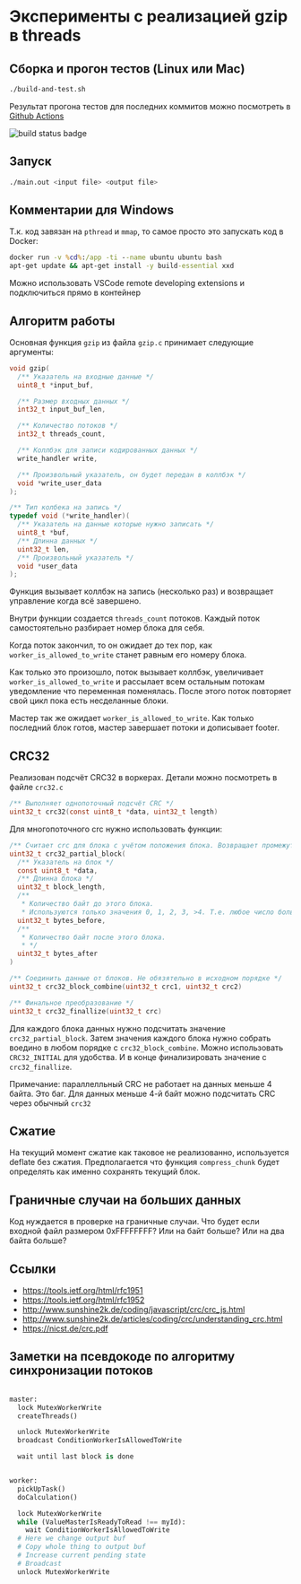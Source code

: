 # Эксперименты с реализацией gzip в threads

## Сборка и прогон тестов (Linux или Mac)

```sh
./build-and-test.sh
```

Результат прогона тестов для последних коммитов
можно посмотреть в [Github Actions](./../../actions)

![build status badge](https://github.com/roginvs/c_threads/workflows/ci_test/badge.svg)

## Запуск

```sh
./main.out <input file> <output file>
```

## Комментарии для Windows

Т.к. код завязан на `pthread` и `mmap`, то самое просто это запускать код в Docker:

```cmd
docker run -v %cd%:/app -ti --name ubuntu ubuntu bash
apt-get update && apt-get install -y build-essential xxd
```

Можно использовать VSCode remote developing extensions и подключиться прямо в контейнер

## Алгоритм работы

Основная функция `gzip` из файла `gzip.c` принимает следующие аргументы:

```C
void gzip(
  /** Указатель на входные данные */
  uint8_t *input_buf,

  /** Размер входных данных */
  int32_t input_buf_len,

  /** Количество потоков */
  int32_t threads_count,

  /** Коллбэк для записи кодированных данных */
  write_handler write,

  /** Произвольный указатель, он будет передан в коллбэк */
  void *write_user_data
);

/** Тип колбека на запись */
typedef void (*write_handler)(
  /** Указатель на данные которые нужно записать */
  uint8_t *buf,
  /** Длинна данных */
  uint32_t len,
  /** Произвольный указатель */
  void *user_data
);

```

Функция вызывает коллбэк на запись (несколько раз) и возвращает управление когда всё завершено.

Внутри функции создается `threads_count` потоков. Каждый поток самостоятельно разбирает номер блока для себя.

Когда поток закончил, то он ожидает до тех пор, как `worker_is_allowed_to_write` станет равным его номеру блока.

Как только это произошло, поток вызывает коллбэк, увеличивает `worker_is_allowed_to_write` и рассылает всем остальным потокам уведомление что переменная поменялась. После этого поток повторяет свой цикл пока есть несделанные блоки.

Мастер так же ожидает `worker_is_allowed_to_write`. Как только последний блок готов, мастер завершает потоки и дописывает footer.

## CRC32

Реализован подсчёт CRC32 в воркерах. Детали можно посмотреть в файле `crc32.c`

```C
/** Выполняет однопоточный подсчёт CRC */
uint32_t crc32(const uint8_t *data, uint32_t length)
```

Для многопоточного crc нужно использовать функции:

```C
/** Считает crc для блока с учётом положения блока. Возвращает промежуточный результат */
uint32_t crc32_partial_block(
  /** Указатель на блок */
  const uint8_t *data,
  /** Длинна блока */
  uint32_t block_length,
  /**
   * Количество байт до этого блока.
   * Используются только значения 0, 1, 2, 3, >4. Т.е. любое число больше 4 даст тот же результат */
  uint32_t bytes_before,
  /**
   * Количество байт после этого блока.
   * */
  uint32_t bytes_after
)

/** Соединить данные от блоков. Не обязятельно в исходном порядке */
uint32_t crc32_block_combine(uint32_t crc1, uint32_t crc2)

/** Финальное преобразование */
uint32_t crc32_finallize(uint32_t crc)
```

Для каждого блока данных нужно подсчитать значение `crc32_partial_block`. Затем значения каждого блока нужно
собрать воедино в любом порядке с `crc32_block_combine`. Можно использовать `CRC32_INITIAL` для удобства.
И в конце финализировать значение с `crc32_finallize`.

Примечание: параллелльный CRC не работает на данных меньше 4 байта. Это баг.
Для данных меньше 4-й байт можно подсчитать CRC через обычный `crc32`

## Сжатие

На текущий момент сжатие как таковое не реализованно, используется deflate без сжатия. Предполагается что функция `compress_chunk` будет определять как именно сохранять текущий блок.

## Граничные случаи на больших данных

Код нуждается в проверке на граничные случаи. Что будет если входной файл размером 0xFFFFFFFF? Или на байт больше? Или на два байта больше?

## Ссылки

- https://tools.ietf.org/html/rfc1951
- https://tools.ietf.org/html/rfc1952
- http://www.sunshine2k.de/coding/javascript/crc/crc_js.html
- http://www.sunshine2k.de/articles/coding/crc/understanding_crc.html
- https://nicst.de/crc.pdf

## Заметки на псевдокоде по алгоритму синхронизации потоков

```python

master:
  lock MutexWorkerWrite
  createThreads()

  unlock MutexWorkerWrite
  broadcast ConditionWorkerIsAllowedToWrite

  wait until last block is done


worker:
  pickUpTask()
  doCalculation()

  lock MutexWorkerWrite
  while (ValueMasterIsReadyToRead !== myId):
    wait ConditionWorkerIsAllowedToWrite
  # Here we change output buf
  # Copy whole thing to output buf
  # Increase current pending state
  # Broadcast
  unlock MutexWorkerWrite
```
